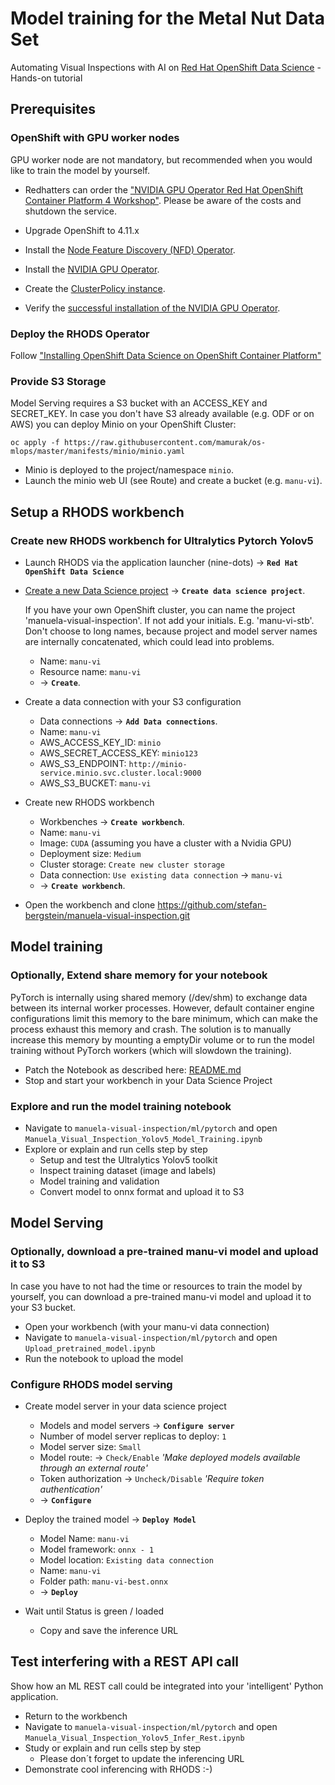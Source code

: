 # Model training for the Metal Nut Data Set
Automating Visual Inspections with AI on [Red Hat OpenShift Data Science](https://www.redhat.com/en/technologies/cloud-computing/openshift/openshift-data-science) - Hands-on tutorial

## Prerequisites

### OpenShift with GPU worker nodes 
GPU worker node are not mandatory, but recommended when you would like to train the model by yourself.

- Redhatters can order the ["NVIDIA GPU Operator Red Hat OpenShift Container Platform 4 Workshop"](https://demo.redhat.com/catalog?search=Nvidia). Please be aware of the costs and shutdown the service.

- Upgrade OpenShift to 4.11.x

- Install the [Node Feature Discovery (NFD) Operator](https://docs.nvidia.com/datacenter/cloud-native/gpu-operator/openshift/install-nfd.html#installing-the-node-feature-discovery-nfd-operator).

- Install the [NVIDIA GPU Operator](https://docs.nvidia.com/datacenter/cloud-native/gpu-operator/openshift/install-gpu-ocp.html#installing-the-nvidia-gpu-operator).

- Create the [ClusterPolicy instance](https://docs.nvidia.com/datacenter/cloud-native/gpu-operator/openshift/install-gpu-ocp.html#create-the-clusterpolicy-instance).

- Verify the [successful installation of the NVIDIA GPU Operator](
https://docs.nvidia.com/datacenter/cloud-native/gpu-operator/openshift/install-gpu-ocp.html#verify-the-successful-installation-of-the-nvidia-gpu-operator).

### Deploy the RHODS Operator
Follow ["Installing OpenShift Data Science on OpenShift Container Platform"](https://access.redhat.com/documentation/en-us/red_hat_openshift_data_science_self-managed/1.22/html-single/installing_openshift_data_science_self-managed/index#installing-openshift-data-science-on-openshift-container-platform_install)


### Provide S3 Storage
Model Serving requires a S3 bucket with an ACCESS_KEY and SECRET_KEY. In case you don't have S3 already available (e.g. ODF or on AWS) you can deploy Minio on your OpenShift Cluster:

```         
oc apply -f https://raw.githubusercontent.com/mamurak/os-mlops/master/manifests/minio/minio.yaml
```

- Minio is deployed to the project/namespace `minio`.
- Launch the minio web UI (see Route) and create a bucket (e.g. `manu-vi`).


## Setup a RHODS workbench

### Create new RHODS workbench for Ultralytics Pytorch Yolov5

- Launch RHODS via the application launcher (nine-dots) -> **`Red Hat OpenShift Data Science`**
- [Create a new Data Science project](../images/create-data-science-workbench-gpu-cuda.png) -> **`Create data science project`**.

  If you have your own OpenShift cluster, you can name the project 'manuela-visual-inspection'. If not add your initials. E.g. 'manu-vi-stb'.
  Don't choose to long names, because project and model server names are internally concatenated, which could lead into problems.

  - Name: `manu-vi`
  - Resource name: `manu-vi`
  - -> **`Create`**.

- Create a data connection with your S3 configuration
  - Data connections -> **`Add Data connections`**.
  - Name: `manu-vi`
  - AWS_ACCESS_KEY_ID: `minio`
  - AWS_SECRET_ACCESS_KEY: `minio123`
  - AWS_S3_ENDPOINT: `http://minio-service.minio.svc.cluster.local:9000`
  - AWS_S3_BUCKET: `manu-vi`

- Create new RHODS workbench
  - Workbenches -> **`Create workbench`**.
  - Name: `manu-vi`
  - Image: `CUDA` (assuming you have a cluster with a Nvidia GPU)
  - Deployment size: `Medium` 
  - Cluster storage: `Create new cluster storage`
  - Data connection: `Use existing data connection` -> `manu-vi`
  - -> **`Create workbench`**.

- Open the workbench and clone https://github.com/stefan-bergstein/manuela-visual-inspection.git

## Model training

### Optionally, Extend share memory for your notebook

  PyTorch is internally using shared memory (/dev/shm) to exchange data between its internal worker processes. However, default container engine configurations limit this memory to the bare minimum, which can make the process exhaust this memory and crash. The solution is to manually increase this memory by mounting a emptyDir volume or to run the model training without PyTorch workers (which will slowdown the training).

  - Patch the Notebook as described here: [README.md](pytorch/README.md)
  - Stop and start your workbench in your Data Science Project

### Explore and run the model training notebook
- Navigate to `manuela-visual-inspection/ml/pytorch` and open  `Manuela_Visual_Inspection_Yolov5_Model_Training.ipynb`
- Explore or explain and run cells step by step
  - Setup and test the Ultralytics Yolov5 toolkit
  - Inspect training dataset (image and labels)  
  - Model training and validation
  - Convert model to onnx format and upload it to S3

## Model Serving

### Optionally, download a pre-trained manu-vi model and upload it to S3
In case you have to not had the time or resources to train the model by yourself, you can download a pre-trained manu-vi model and upload it to your S3 bucket.
- Open your workbench (with your manu-vi data connection)
- Navigate to `manuela-visual-inspection/ml/pytorch` and open `Upload_pretrained_model.ipynb`
- Run the notebook to upload the model

### Configure RHODS model serving
- Create model server in your data science project
  - Models and model servers ->  **`Configure server`**
  - Number of model server replicas to deploy: `1`
  - Model server size: `Small`
  - Model route: -> `Check/Enable` *'Make deployed models available through an external route'*
  - Token authorization ->  `Uncheck/Disable` *'Require token authentication'*
  - -> **`Configure`**

- Deploy the trained model -> **`Deploy Model`**
  - Model Name: `manu-vi`
  - Model framework: `onnx - 1`
  - Model location: `Existing data connection`
  - Name: `manu-vi`
  - Folder path:  `manu-vi-best.onnx`
  - -> **`Deploy`**

- Wait until Status is green / loaded
  - Copy and save the inference URL

## Test interfering with a REST API call
Show how an ML REST call could be integrated into your 'intelligent' Python application.

- Return to the workbench
- Navigate to `manuela-visual-inspection/ml/pytorch` and open  `Manuela_Visual_Inspection_Yolov5_Infer_Rest.ipynb` 
- Study or explain and run cells step by step
  - Please don´t forget to update the inferencing URL 
- Demonstrate cool inferencing with RHODS :-)   

